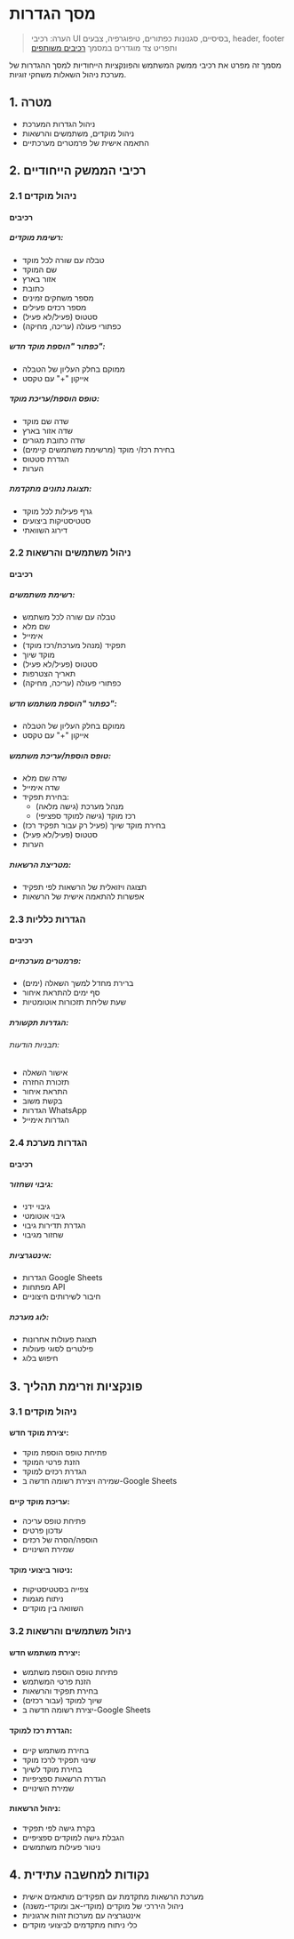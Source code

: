 # מסך הגדרות

> הערה: רכיבי UI בסיסיים, סגנונות כפתורים, טיפוגרפיה, צבעים, header, footer ותפריט צד מוגדרים במסמך [רכיבים משותפים](רכיבים%20משותפים.md)

מסמך זה מפרט את רכיבי ממשק המשתמש והפונקציות הייחודיות למסך ההגדרות של מערכת ניהול השאלות משחקי זוגיות.

## 1. מטרה
- ניהול הגדרות המערכת
- ניהול מוקדים, משתמשים והרשאות
- התאמה אישית של פרמטרים מערכתיים

## 2. רכיבי הממשק הייחודיים

### 2.1 ניהול מוקדים

#### רכיבים
##### רשימת מוקדים:
- טבלה עם שורה לכל מוקד
- שם המוקד
- אזור בארץ
- כתובת
- מספר משחקים זמינים
- מספר רכזים פעילים
- סטטוס (פעיל/לא פעיל)
- כפתורי פעולה (עריכה, מחיקה)

##### כפתור "הוספת מוקד חדש":
- ממוקם בחלק העליון של הטבלה
- אייקון "+" עם טקסט

##### טופס הוספת/עריכת מוקד:
- שדה שם מוקד
- שדה אזור בארץ
- שדה כתובת מגורים
- בחירת רכז/י מוקד (מרשימת משתמשים קיימים)
- הגדרת סטטוס
- הערות

##### תצוגת נתונים מתקדמת:
- גרף פעילות לכל מוקד
- סטטיסטיקות ביצועים
- דירוג השוואתי

### 2.2 ניהול משתמשים והרשאות

#### רכיבים
##### רשימת משתמשים:
- טבלה עם שורה לכל משתמש
- שם מלא
- אימייל
- תפקיד (מנהל מערכת/רכז מוקד)
- מוקד שיוך
- סטטוס (פעיל/לא פעיל)
- תאריך הצטרפות
- כפתורי פעולה (עריכה, מחיקה)

##### כפתור "הוספת משתמש חדש":
- ממוקם בחלק העליון של הטבלה
- אייקון "+" עם טקסט

##### טופס הוספת/עריכת משתמש:
- שדה שם מלא
- שדה אימייל
- בחירת תפקיד:
  - מנהל מערכת (גישה מלאה)
  - רכז מוקד (גישה למוקד ספציפי)
- בחירת מוקד שיוך (פעיל רק עבור תפקיד רכז)
- סטטוס (פעיל/לא פעיל)
- הערות

##### מטריצת הרשאות:
- תצוגה ויזואלית של הרשאות לפי תפקיד
- אפשרות להתאמה אישית של הרשאות

### 2.3 הגדרות כלליות

#### רכיבים
##### פרמטרים מערכתיים:
- ברירת מחדל למשך השאלה (ימים)
- סף ימים להתראת איחור
- שעת שליחת תזכורות אוטומטיות

##### הגדרות תקשורת:
###### תבניות הודעות:
- אישור השאלה
- תזכורת החזרה
- התראת איחור
- בקשת משוב
- הגדרות WhatsApp
- הגדרות אימייל

### 2.4 הגדרות מערכת

#### רכיבים
##### גיבוי ושחזור:
- גיבוי ידני
- גיבוי אוטומטי
- הגדרת תדירות גיבוי
- שחזור מגיבוי

##### אינטגרציות:
- הגדרות Google Sheets
- מפתחות API
- חיבור לשירותים חיצוניים

##### לוג מערכת:
- תצוגת פעולות אחרונות
- פילטרים לסוגי פעולות
- חיפוש בלוג

## 3. פונקציות וזרימת תהליך

### 3.1 ניהול מוקדים
#### יצירת מוקד חדש:
- פתיחת טופס הוספת מוקד
- הזנת פרטי המוקד
- הגדרת רכזים למוקד
- שמירה ויצירת רשומה חדשה ב-Google Sheets

#### עריכת מוקד קיים:
- פתיחת טופס עריכה
- עדכון פרטים
- הוספה/הסרה של רכזים
- שמירת השינויים

#### ניטור ביצועי מוקד:
- צפייה בסטטיסטיקות
- ניתוח מגמות
- השוואה בין מוקדים

### 3.2 ניהול משתמשים והרשאות
#### יצירת משתמש חדש:
- פתיחת טופס הוספת משתמש
- הזנת פרטי המשתמש
- בחירת תפקיד והרשאות
- שיוך למוקד (עבור רכזים)
- יצירת רשומה חדשה ב-Google Sheets

#### הגדרת רכז למוקד:
- בחירת משתמש קיים
- שינוי תפקיד לרכז מוקד
- בחירת מוקד לשיוך
- הגדרת הרשאות ספציפיות
- שמירת השינויים

#### ניהול הרשאות:
- בקרת גישה לפי תפקיד
- הגבלת גישה למוקדים ספציפיים
- ניטור פעילות משתמשים

## 4. נקודות למחשבה עתידית
- מערכת הרשאות מתקדמת עם תפקידים מותאמים אישית
- ניהול היררכי של מוקדים (מוקדי-אב ומוקדי-משנה)
- אינטגרציה עם מערכות זהות ארגוניות
- כלי ניתוח מתקדמים לביצועי מוקדים 